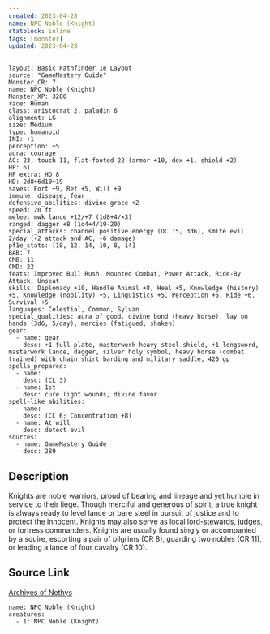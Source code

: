 ```yaml
---
created: 2023-04-28
name: NPC Noble (Knight)
statblock: inline
tags: [monster]
updated: 2023-04-28
---
```

```statblock
layout: Basic Pathfinder 1e Layout
source: "GameMastery Guide"
Monster_CR: 7
name: NPC Noble (Knight)
Monster_XP: 3200
race: Human
class: aristocrat 2, paladin 6
alignment: LG
size: Medium
type: humanoid
INI: +1
perception: +5
aura: courage
AC: 23, touch 11, flat-footed 22 (armor +10, dex +1, shield +2)
HP: 61
HP_extra: HD 8
HD: 2d8+6d10+19
saves: Fort +9, Ref +5, Will +9
immune: disease, fear
defensive_abilities: divine grace +2
speed: 20 ft.
melee: mwk lance +12/+7 (1d8+4/×3)
ranged: dagger +8 (1d4+4/19-20)
special_attacks: channel positive energy (DC 15, 3d6), smite evil 2/day (+2 attack and AC, +6 damage)
pf1e_stats: [18, 12, 14, 10, 8, 14]
BAB: 7
CMB: 11
CMD: 22
feats: Improved Bull Rush, Mounted Combat, Power Attack, Ride-By Attack, Unseat
skills: Diplomacy +10, Handle Animal +8, Heal +5, Knowledge (history) +5, Knowledge (nobility) +5, Linguistics +5, Perception +5, Ride +6, Survival +5
languages: Celestial, Common, Sylvan
special_qualities: aura of good, divine bond (heavy horse), lay on hands (3d6, 5/day), mercies (fatigued, shaken)
gear:
  - name: gear
    desc: +1 full plate, masterwork heavy steel shield, +1 longsword, masterwork lance, dagger, silver holy symbol, heavy horse (combat trained) with chain shirt barding and military saddle, 420 gp
spells_prepared:
  - name:
    desc: (CL 3)
  - name: 1st
    desc: cure light wounds, divine favor
spell-like_abilities:
  - name:
    desc: (CL 6; Concentration +8)
  - name: At will
    desc: detect evil
sources:
  - name: GameMastery Guide
    desc: 289
```
## Description
Knights are noble warriors, proud of bearing and lineage and yet humble in service to their liege. Though merciful and generous of spirit, a true knight is always ready to level lance or bare steel in pursuit of justice and to protect the innocent. Knights may also serve as local lord-stewards, judges, or fortress commanders. Knights are usually found singly or accompanied by a squire, escorting a pair of pilgrims (CR 8), guarding two nobles (CR 11), or leading a lance of four cavalry (CR 10).
## Source Link
[Archives of Nethys](https://aonprd.com/NPCDisplay.aspx?ItemName=Noble%20(Knight))
```encounter-table
name: NPC Noble (Knight)
creatures:
  - 1: NPC Noble (Knight)
```
